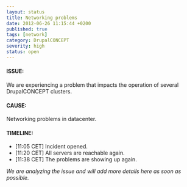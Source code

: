 ```yaml
---
layout: status
title: Networking problems
date: 2012-06-26 11:15:44 +0200
published: true
tags: [network]
category: DrupalCONCEPT
severity: high
status: open
---
```


#### ISSUE:

We are experiencing a problem that impacts the operation of several DrupalCONCEPT clusters.

#### CAUSE:

Networking problems in datacenter.

#### TIMELINE:

* [11:05 CET] Incident opened. 
* [11:20 CET] All servers are reachable again.
* [11:38 CET] The problems are showing up again.

*We are analyzing the issue and will add more details here as soon as possible.*
